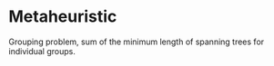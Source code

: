 # Metaheuristic
Grouping problem, sum of the minimum length of spanning trees for individual groups.
